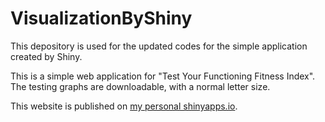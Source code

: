 # VisualizationByShiny

This depository is used for the updated codes for the simple application created by Shiny.

This is a simple web application for "Test Your Functioning Fitness Index". The testing graphs are downloadable, with a normal letter size.

This website is published on [my personal shinyapps.io](https://statscomputing.shinyapps.io/VisualizationTest/
).
